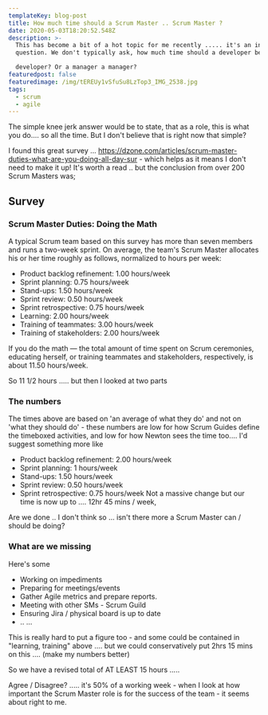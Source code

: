 ```yaml
---
templateKey: blog-post
title: How much time should a Scrum Master .. Scrum Master ?
date: 2020-05-03T18:20:52.548Z
description: >-
  This has become a bit of a hot topic for me recently ..... it's an interesting
  question. We don't typically ask, how much time should a developer be a

  developer? Or a manager a manager?
featuredpost: false
featuredimage: /img/tEREUy1vSfuSu8LzTop3_IMG_2538.jpg
tags:
  - scrum
  - agile
---
```

The simple knee jerk answer would be to state, that as a role, this is what you do.... so all the time. But I don't believe that is right now that simple?


I found this great survey ... https://dzone.com/articles/scrum-master-duties-what-are-you-doing-all-day-sur - which helps as it means I don't need to make it up!
It's worth a read .. but the conclusion from over 200 Scrum Masters was;

## Survey

### Scrum Master Duties: Doing the Math
A typical Scrum team based on this survey has more than seven members and runs a two-week sprint.
On average, the team's Scrum Master allocates his or her time roughly as follows, normalized to hours per week:
* Product backlog refinement: 1.00 hours/week
* Sprint planning: 0.75 hours/week
* Stand-ups: 1.50 hours/week
* Sprint review: 0.50 hours/week
* Sprint retrospective: 0.75 hours/week
* Learning: 2.00 hours/week
* Training of teammates: 3.00 hours/week
* Training of stakeholders: 2.00 hours/week

If you do the math — the total amount of time spent on Scrum ceremonies, educating herself, or training teammates and stakeholders, respectively, is about 11.50 hours/week.

So 11 1/2 hours ..... but then I looked at two parts

### The numbers
The times above are based on 'an average of what they do' and not on 'what they should do' - these numbers are low for how Scrum Guides define the
timeboxed activities, and low for how Newton sees the time too....
I'd suggest something more like
* Product backlog refinement: 2.00 hours/week
* Sprint planning: 1 hours/week
* Stand-ups: 1.50 hours/week
* Sprint review: 0.50 hours/week
* Sprint retrospective: 0.75 hours/week
Not a massive change but our time is now up to .... 12hr 45 mins / week,

Are we done .. I don't think so ... isn't there more a Scrum Master can / should be doing?
### What are we missing
Here's some
* Working on impediments
* Preparing for meetings/events
* Gather Agile metrics and prepare reports.
* Meeting with other SMs - Scrum Guild
* Ensuring Jira / physical board is up to date
* .. ...

This is really hard to put a figure too - and some could be contained in "learning, training" above .... but we could conservatively put 2hrs 15 mins on this
.... (make my numbers better)

So we have a revised total of AT LEAST 15 hours .....

Agree / Disagree? ..... it's 50% of a working week - when I look at how important the Scrum Master role is for the success of the team - it seems about
right to me.
